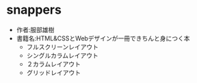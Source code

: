 # snappers
* 作者:服部雄樹
* 書籍名:HTML&CSSとWebデザインが一冊できちんと身につく本
  + フルスクリーンレイアウト
  + シングルカラムレイアウト
  + ２カラムレイアウト
  + グリッドレイアウト
